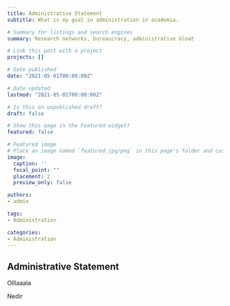 ```yaml
---
title: Administrative Statement
subtitle: What is my goal in administration in academia.

# Summary for listings and search engines
summary: Research networks, bureaucracy, administrative bloat

# Link this post with a project
projects: []

# Date published
date: "2021-05-01T00:00:00Z"

# Date updated
lastmod: "2021-05-01T00:00:00Z"

# Is this an unpublished draft?
draft: false

# Show this page in the Featured widget?
featured: false

# Featured image
# Place an image named `featured.jpg/png` in this page's folder and customize its options here.
image:
  caption: ''
  focal_point: ""
  placement: 2
  preview_only: false

authors:
- admin

tags:
- Administration

categories:
- Administration
---
```


## Administrative Statement

Olllaaala 

  <script src="https://bibbase.org/show?bib=https%3A%2F%2Fbibbase.org%2Fnetwork%2Ffiles%2FtMY3L9YN96cbkrfji&commas=true&jsonp=1"></script> 
  
 <div>
 Nedir
 </div>
